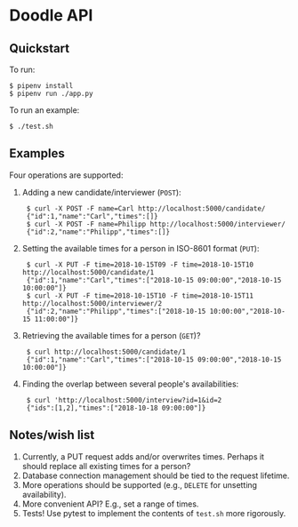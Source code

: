 Doodle API
==========

Quickstart
----------

To run:

    $ pipenv install
    $ pipenv run ./app.py

To run an example:

    $ ./test.sh

Examples
--------

Four operations are supported:

1. Adding a new candidate/interviewer (``POST``):

        $ curl -X POST -F name=Carl http://localhost:5000/candidate/
        {"id":1,"name":"Carl","times":[]}
        $ curl -X POST -F name=Philipp http://localhost:5000/interviewer/
        {"id":2,"name":"Philipp","times":[]}

2. Setting the available times for a person in ISO-8601 format (``PUT``):
    
        $ curl -X PUT -F time=2018-10-15T09 -F time=2018-10-15T10 http://localhost:5000/candidate/1
        {"id":1,"name":"Carl","times":["2018-10-15 09:00:00","2018-10-15 10:00:00"]}
        $ curl -X PUT -F time=2018-10-15T10 -F time=2018-10-15T11 http://localhost:5000/interviewer/2
        {"id":2,"name":"Philipp","times":["2018-10-15 10:00:00","2018-10-15 11:00:00"]}

3. Retrieving the available times for a person (``GET``)?
    
        $ curl http://localhost:5000/candidate/1
        {"id":1,"name":"Carl","times":["2018-10-15 09:00:00","2018-10-15 10:00:00"]}

4. Finding the overlap between several people's availabilities:
    
        $ curl 'http://localhost:5000/interview?id=1&id=2
        {"ids":[1,2],"times":["2018-10-18 09:00:00"]}


Notes/wish list
---------------

1. Currently, a PUT request adds and/or overwrites times.  Perhaps it should replace all existing
   times for a person?
2. Database connection management should be tied to the request lifetime.
3. More operations should be supported (e.g., ``DELETE`` for unsetting availability).
4. More convenient API? E.g., set a range of times.
5. Tests!  Use pytest to implement the contents of ``test.sh`` more rigorously.
